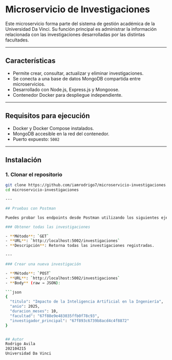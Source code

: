 # Microservicio de Investigaciones

Este microservicio forma parte del sistema de gestión académica de la Universidad Da Vinci. Su función principal es administrar la información relacionada con las investigaciones desarrolladas por las distintas facultades.

---

## Características

- Permite crear, consultar, actualizar y eliminar investigaciones.
- Se conecta a una base de datos MongoDB compartida entre microservicios.
- Desarrollado con Node.js, Express.js y Mongoose.
- Contenedor Docker para despliegue independiente.

---

## Requisitos para ejecución

- Docker y Docker Compose instalados.
- MongoDB accesible en la red del contenedor.
- Puerto expuesto: `5002`

---

## Instalación

### 1. Clonar el repositorio

```bash
git clone https://github.com/iamrodrigo7/microservicio-investigaciones.git
cd microservicio-investigaciones

---

## Pruebas con Postman

Puedes probar los endpoints desde Postman utilizando los siguientes ejemplos:

### Obtener todas las investigaciones

- **Método**: `GET`  
- **URL**: `http://localhost:5002/investigaciones`  
- **Descripción**: Retorna todas las investigaciones registradas.

---

### Crear una nueva investigación

- **Método**: `POST`  
- **URL**: `http://localhost:5002/investigaciones`  
- **Body** (raw → JSON):

```json
{
  "titulo": "Impacto de la Inteligencia Artificial en la Ingeniería",
  "anio": 2025,
  "duracion_meses": 10,
  "facultad": "67f88e9e483035ffb0f78c93",
  "investigador_principal": "67f893c6739b8acd4c4f8872"
}


## Autor
Rodrigo Avila 
202104215
Universidad Da Vinci